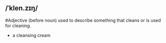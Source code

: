 ## /ˈklen.zɪŋ/  
#Adjective  (before noun)
used to describe something that cleans or is used for cleaning.

- a cleansing cream